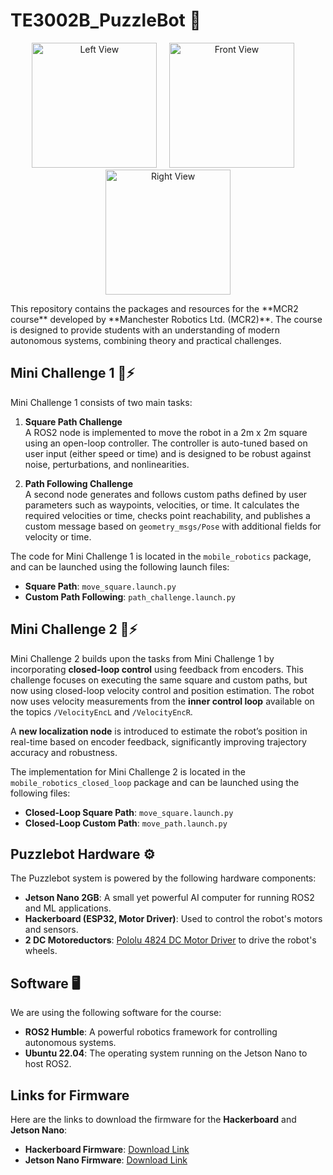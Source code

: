 # TE3002B_PuzzleBot 🤖
<p align="center">
  <img src="images/20250501_152858.png" alt="Left View" width="200"/>
  &nbsp;&nbsp;&nbsp;
  <img src="images/20250501_152910.png" alt="Front View" width="200"/>
  &nbsp;&nbsp;&nbsp;
  <img src="images/20250501_154338.png" alt="Right View" width="200"/>
</p>
This repository contains the packages and resources for the **MCR2 course** developed by **Manchester Robotics Ltd. (MCR2)**. The course is designed to provide students with an understanding of modern autonomous systems, combining theory and practical challenges.

## Mini Challenge 1 🎯⚡

Mini Challenge 1 consists of two main tasks:

1. **Square Path Challenge**  
   A ROS2 node is implemented to move the robot in a 2m x 2m square using an open-loop controller. The controller is auto-tuned based on user input (either speed or time) and is designed to be robust against noise, perturbations, and nonlinearities.

2. **Path Following Challenge**  
   A second node generates and follows custom paths defined by user parameters such as waypoints, velocities, or time. It calculates the required velocities or time, checks point reachability, and publishes a custom message based on `geometry_msgs/Pose` with additional fields for velocity or time.

The code for Mini Challenge 1 is located in the `mobile_robotics` package, and can be launched using the following launch files:
- **Square Path**: `move_square.launch.py`
- **Custom Path Following**: `path_challenge.launch.py`

## Mini Challenge 2 🎯⚡

Mini Challenge 2 builds upon the tasks from Mini Challenge 1 by incorporating **closed-loop control** using feedback from encoders. This challenge focuses on executing the same square and custom paths, but now using closed-loop velocity control and position estimation. The robot now uses velocity measurements from the **inner control loop** available on the topics `/VelocityEncL` and `/VelocityEncR`.

A **new localization node** is introduced to estimate the robot’s position in real-time based on encoder feedback, significantly improving trajectory accuracy and robustness.



The implementation for Mini Challenge 2 is located in the `mobile_robotics_closed_loop` package and can be launched using the following files:
- **Closed-Loop Square Path**: `move_square.launch.py`
- **Closed-Loop Custom Path**: `move_path.launch.py`

## Puzzlebot Hardware ⚙️

The Puzzlebot system is powered by the following hardware components:

- **Jetson Nano 2GB**: A small yet powerful AI computer for running ROS2 and ML applications.
- **Hackerboard (ESP32, Motor Driver)**: Used to control the robot's motors and sensors.
- **2 DC Motoreductors**: [Pololu 4824 DC Motor Driver](https://www.pololu.com/product/4824) to drive the robot's wheels.

## Software 🖥️

We are using the following software for the course:

- **ROS2 Humble**: A powerful robotics framework for controlling autonomous systems.
- **Ubuntu 22.04**: The operating system running on the Jetson Nano to host ROS2.

## Links for Firmware

Here are the links to download the firmware for the **Hackerboard** and **Jetson Nano**:

- **Hackerboard Firmware**: [Download Link](https://tecmx-my.sharepoint.com/personal/mario_mtz_tec_mx/_layouts/15/onedrive.aspx?id=%2Fpersonal%2Fmario%5Fmtz%5Ftec%5Fmx%2FDocuments%2Fpuzzlebot%5Ffirmware&ga=1)  
- **Jetson Nano Firmware**: [Download Link](https://manchesterrobotics-my.sharepoint.com/personal/mario_mtz_manchester-robotics_com/_layouts/15/onedrive.aspx?id=%2Fpersonal%2Fmario%5Fmtz%5Fmanchester%2Drobotics%5Fcom%2FDocuments%2FManchester%20Robotics%2FTeaching%20and%20learning%2FCourses%2FCADI%20ROS2%2FCADI%20%2D%20Invierno%2FActivities%2Fjetson%5F2gb%5Fubuntu20%2Ezip&parent=%2Fpersonal%2Fmario%5Fmtz%5Fmanchester%2Drobotics%5Fcom%2FDocuments%2FManchester%20Robotics%2FTeaching%20and%20learning%2FCourses%2FCADI%20ROS2%2FCADI%20%2D%20Invierno%2FActivities&ga=1)
